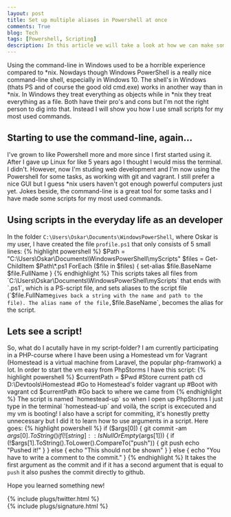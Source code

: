 ```yaml
---
layout: post
title: Set up multiple aliases in Powershell at once
comments: True
blog: Tech
tags: [Powershell, Scripting]
description: In this article we will take a look at how we can make some scripts that is automaticly added as alias in Powershell. This way we can automate stuff that we do a lot and keep everything super simple to maintain.
---
```

Using the command-line in Windows used to be a horrible experience compared to *nix. Nowdays though Windows PowerShell is a really nice command-line shell, especially in Windows 10. The shell's in Windows (thats PS and of course the good old cmd.exe) works in another way than in *nix. In Windows they treat everything as objects while in *nix they treat everything as a file. Both have their pro's and cons but I'm not the right person to dig into that. Instead I will show you how I use small scripts for my most used commands.  
## Starting to use the command-line, again...
I've grown to like Powershell more and more since I first started using it. After I gave up Linux for like 5 years ago I thought I would miss the terminal. I didn't. However, now I'm studing web development and I'm now using the Powershell for some tasks, as working with git and vagrant. I still prefer a nice GUI but I guess *nix users haven't got enough powerful computers just yet. Jokes beside, the command-line is a great tool for some tasks and I have made some scripts for my most used commands.
## Using scripts in the everyday life as an developer
In the folder `C:\Users\Oskar\Documents\WindowsPowerShell`, where Oskar is my user, I have created the file `profile.ps1` that only consists of 5 small lines:
 {% highlight powershell %}
$Path = "C:\Users\Oskar\Documents\WindowsPowerShell\myScripts"
$files = Get-ChildItem $Path\*.ps1
ForEach ($file in $files) {
    set-alias $file.BaseName $file.FullName
}
{% endhighlight %}
This scripts takes all files from `C:\Users\Oskar\Documents\WindowsPowerShell\myScripts` that ends with `.ps1`, which is a PS-script file, and sets aliases to the script file (`$file.FullName` gives back a string with the name and path to the file). The alias name of the file, `$file.BaseName`, becomes the alias for the script.
## Lets see a script!
So, what do I acutally have in my script-folder? I am currently participating in a PHP-course where I have been using a Homestead vm for Vagrant (Homestead is a virtual machine from Laravel, the popular php-framwork) a lot. In order to start the vm easy from PhpStorms I have this script:
{% highlight powershell %}
$currentPath = $Pwd 		#Store current path
cd D:\Devtools\Homestead	#Go to Homestead's folder
vagrant up					#Boot with vagrant
cd $currentPath				#Go back to where we came from
{% endhighlight %}
The script is named `homestead-up` so when I open up PhpStorms I just type in the terminal `homestead-up` and voilà, the script is excecuted and my vm is booting!    
I also have a script for commiting, it's honestly pretty unnecessary but I did it to learn how to use arguments in a script. Here goes:  
{% highlight powershell %}
if ($args[0]) {
    git commit -am $args[0].ToString()
    if(![string]::IsNullOrEmpty($args[1])) {
        if (!$args[1].ToString().ToLower().CompareTo("push")) {
            git push
            echo "Pushed it!"
        }
    }
    else {
        echo "This should not be shown"
        }
}
else {
    echo "You have to write a comment to the commit."
}
{% endhighlight %}
It takes the first argument as the commit and if it has a second argument that is equal to `push` it also pushes the commit directly to github.

Hope you learned something new!

{% include plugs/twitter.html %}  
{% include plugs/signature.html %}
